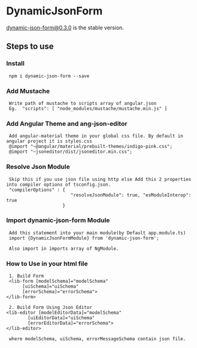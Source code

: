 # DynamicJsonForm

dynamic-json-form@0.3.0 is the stable version.
 
## Steps to use

###  Install 
     npm i dynamic-json-form --save

###  Add Mustache
     Write path of mustache to scripts array of angular.json
     Eg.  "scripts": [ "node_modules/mustache/mustache.min.js" ]

###  Add Angular Theme and ang-json-editor
     Add angular-material theme in your global css file. By default in angular project it is styles.css
     @import "~@angular/material/prebuilt-themes/indigo-pink.css";
     @import "~jsoneditor/dist/jsoneditor.min.css";

###  Resolve Json Module 
     Skip this if you use json file using http else Add this 2 properties into compiler options of tsconfig.json.
     "compilerOptions" : {
                            "resolveJsonModule": true, "esModuleInterop": true
                         }

###  Import dynamic-json-form Module
     Add this statement into your main module(by Default app.module.ts) 
     import {DynamicJsonFormModule} from 'dynamic-json-form';
     
     Also import in imports array of NgModule.

###  How to Use in your html file 
     1. Build Form
     <lib-form [modelSchema]="modelSchema"
          [uiSchema]="uiSchema"
          [errorSchema]="errorSchema">
    </lib-form>

     2. Build Form Using Json Editor
    <lib-editor [modelEditorData]="modelSchema"
            [uiEditorData]="uiSchema"
            [errorEditorData]="errorSchema">
    </lib-editor>

     where modelSchema, uiSchema, errorMessageSchema contain json file.
